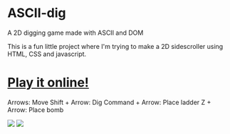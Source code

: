 # ASCII-dig
A 2D digging game made with ASCII and DOM

This is a fun little project where I'm trying to make a 2D sidescroller using HTML, CSS and javascript.

# <a href="http://gridwalk.github.io/ASCII-dig/">Play it online!</a>

Arrows: Move
Shift + Arrow: Dig
Command + Arrow: Place ladder
Z + Arrow: Place bomb

<img src="http://www.everythingihaveeverdone.com/wp-content/uploads/2014/12/Screen-Shot-2014-12-21-at-4.02.37-PM-1024x538.png" />

<img src="http://www.everythingihaveeverdone.com/wp-content/uploads/2014/12/Screen-Shot-2014-12-21-at-4.02.20-PM.png" />
